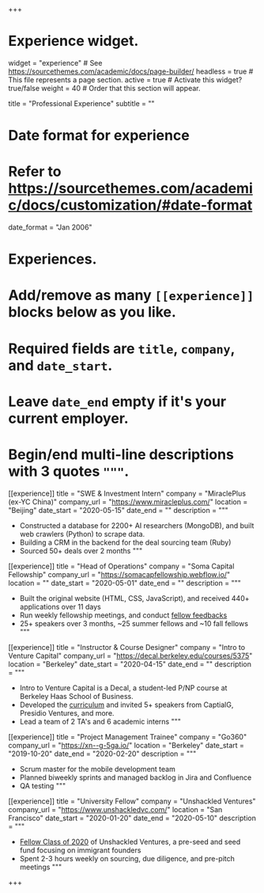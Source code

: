 +++
# Experience widget.
widget = "experience"  # See https://sourcethemes.com/academic/docs/page-builder/
headless = true  # This file represents a page section.
active = true  # Activate this widget? true/false
weight = 40  # Order that this section will appear.

title = "Professional Experience"
subtitle = ""

# Date format for experience
#   Refer to https://sourcethemes.com/academic/docs/customization/#date-format
date_format = "Jan 2006"

# Experiences.
#   Add/remove as many `[[experience]]` blocks below as you like.
#   Required fields are `title`, `company`, and `date_start`.
#   Leave `date_end` empty if it's your current employer.
#   Begin/end multi-line descriptions with 3 quotes `"""`.
[[experience]]
  title = "SWE & Investment Intern"
  company = "MiraclePlus (ex-YC China)"
  company_url = "https://www.miracleplus.com/"
  location = "Beijing"
  date_start = "2020-05-15"
  date_end = ""
  description = """  
  * Constructed a database for 2200+ AI researchers (MongoDB), and built web crawlers (Python) to scrape data.
  * Building a CRM in the backend for the deal sourcing team (Ruby)
  * Sourced 50+ deals over 2 months
  """

[[experience]]
  title = "Head of Operations"
  company = "Soma Capital Fellowship"
  company_url = "https://somacapfellowship.webflow.io/"
  location = ""
  date_start = "2020-05-01"
  date_end = ""
  description = """
  * Built the original website (HTML, CSS, JavaScript), and received 440+ applications over 11 days
  * Run weekly fellowship meetings, and conduct <a href="https://medium.com/@kexindeng2000/soma-capital-fellowship-what-we-learned-how-we-are-improving-7d6102c22254">fellow feedbacks</a>
  * 25+ speakers over 3 months, ~25 summer fellows and ~10 fall fellows
  """

  [[experience]]
  title = "Instructor & Course Designer"
  company = "Intro to Venture Capital"
  company_url = "https://decal.berkeley.edu/courses/5375"
  location = "Berkeley"
  date_start = "2020-04-15"
  date_end = ""
  description = """
  * Intro to Venture Capital is a Decal, a student-led P/NP course at Berkeley Haas School of Business.
  * Developed the <a href="https://drive.google.com/file/d/1uF753kcB_XTUAdDzaJx2YgRxJCEGzo2-/view?usp=sharing">curriculum</a> and invited 5+ speakers from CaptialG, Presidio Ventures, and more. 
  * Lead a team of 2 TA's and 6 academic interns
  """

  [[experience]]
  title = "Project Management Trainee"
  company = "Go360"
  company_url = "https://xn--g-5ga.io/"
  location = "Berkeley"
  date_start = "2019-10-20"
  date_end = "2020-02-20"
  description = """
  * Scrum master for the mobile development team
  * Planned biweekly sprints and managed backlog in Jira and Confluence
  * QA testing
  """

  [[experience]]
  title = "University Fellow"
  company = "Unshackled Ventures"
  company_url = "https://www.unshackledvc.com/"
  location = "San Francisco"
  date_start = "2020-01-20"
  date_end = "2020-05-10"
  description = """
  * <a href="https://medium.com/unshackled-ventures/announcing-the-unshackled-ventures-fellows-class-of-2020-3bc83100dc20">Fellow Class of 2020</a> of Unshackled Ventures, a pre-seed and seed fund focusing on immigrant founders
  * Spent 2-3 hours weekly on sourcing, due diligence, and pre-pitch meetings
  """

+++
